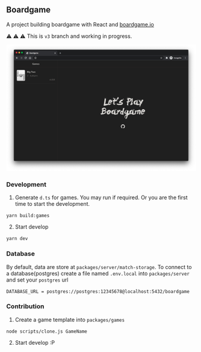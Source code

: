 ## Boardgame

A project building boardgame with React and [boardgame.io](https://boardgame.io/)

:warning: :warning: :warning:
This is `v3` branch and working in progress.

<img src="./preview.png">

### Development

1. Generate `d.ts` for games. You may run if required. Or you are the first time to start the development.

```
yarn build:games
```

2. Start develop

```
yarn dev
```

### Database

By default, data are store at `packages/server/match-storage`. To connect to a database(postgres) create a file named `.env.local` into `packages/server` and set your `postgres` url

```
DATABASE_URL = postgres://postgres:12345678@localhost:5432/boardgame
```

### Contribution

1. Create a game template into `packages/games`

```
node scripts/clone.js GameName
```

2. Start develop :P
